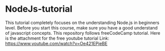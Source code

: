 # NodeJs-tutorial
This tutorial completely focuses on the understanding Node.js in beginners level.
Before you start this course, make sure you have a good understand of javascript concepts.
This repository follows freeCodeCamp tutorial.
Here is the attachment for the free youtube tutorial
Link: https://www.youtube.com/watch?v=Oe421EPjeBE

